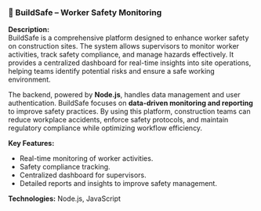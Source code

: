 ### 🦺 BuildSafe – Worker Safety Monitoring
**Description:**  
BuildSafe is a comprehensive platform designed to enhance worker safety on construction sites. The system allows supervisors to monitor worker activities, track safety compliance, and manage hazards effectively. It provides a centralized dashboard for real-time insights into site operations, helping teams identify potential risks and ensure a safe working environment.  

The backend, powered by **Node.js**, handles data management and user authentication. BuildSafe focuses on **data-driven monitoring and reporting** to improve safety practices. By using this platform, construction teams can reduce workplace accidents, enforce safety protocols, and maintain regulatory compliance while optimizing workflow efficiency.  

**Key Features:**  
- Real-time monitoring of worker activities.  
- Safety compliance tracking.  
- Centralized dashboard for supervisors.  
- Detailed reports and insights to improve safety management.  

**Technologies:** Node.js, JavaScript  

